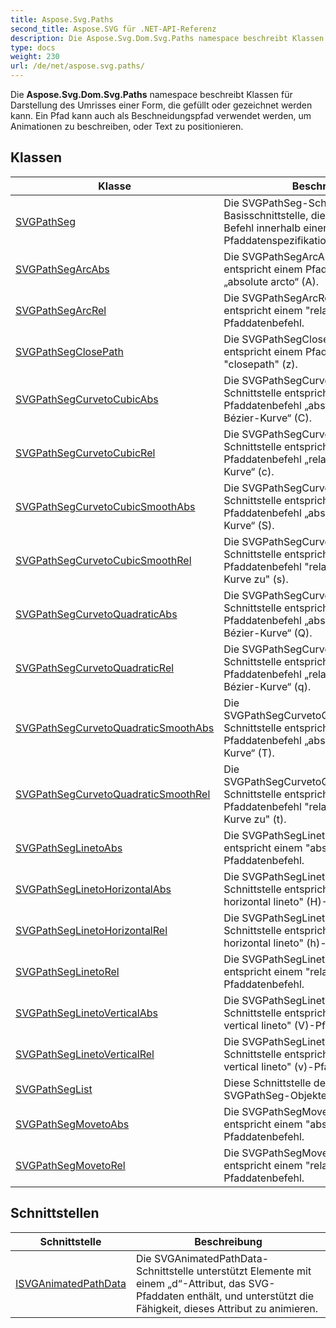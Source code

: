 ```yaml
---
title: Aspose.Svg.Paths
second_title: Aspose.SVG für .NET-API-Referenz
description: Die Aspose.Svg.Dom.Svg.Paths namespace beschreibt Klassen für Darstellung des Umrisses einer Form die gefüllt oder gezeichnet werden kann. Ein Pfad kann auch als Beschneidungspfad verwendet werden um Animationen zu beschreiben oder Text zu positionieren.
type: docs
weight: 230
url: /de/net/aspose.svg.paths/
---
```

Die **Aspose.Svg.Dom.Svg.Paths** namespace beschreibt Klassen für Darstellung des Umrisses einer Form, die gefüllt oder gezeichnet werden kann. Ein Pfad kann auch als Beschneidungspfad verwendet werden, um Animationen zu beschreiben, oder Text zu positionieren.

## Klassen

| Klasse | Beschreibung |
| --- | --- |
| [SVGPathSeg](./svgpathseg/) | Die SVGPathSeg-Schnittstelle ist eine Basisschnittstelle, die einem einzelnen Befehl innerhalb einer Pfaddatenspezifikation entspricht. |
| [SVGPathSegArcAbs](./svgpathsegarcabs/) | Die SVGPathSegArcAbs-Schnittstelle entspricht einem Pfaddatenbefehl „absolute arcto“ (A). |
| [SVGPathSegArcRel](./svgpathsegarcrel/) | Die SVGPathSegArcRel-Schnittstelle entspricht einem "relative arcto" (a)-Pfaddatenbefehl. |
| [SVGPathSegClosePath](./svgpathsegclosepath/) | Die SVGPathSegClosePath-Schnittstelle entspricht einem Pfaddatenbefehl "closepath" (z). |
| [SVGPathSegCurvetoCubicAbs](./svgpathsegcurvetocubicabs/) | Die SVGPathSegCurvetoCubicAbs-Schnittstelle entspricht einem Pfaddatenbefehl „absolute kubische Bézier-Kurve“ (C). |
| [SVGPathSegCurvetoCubicRel](./svgpathsegcurvetocubicrel/) | Die SVGPathSegCurvetoCubicRel-Schnittstelle entspricht einem Pfaddatenbefehl „relative kubische Bézier-Kurve“ (c). |
| [SVGPathSegCurvetoCubicSmoothAbs](./svgpathsegcurvetocubicsmoothabs/) | Die SVGPathSegCurvetoCubicSmoothAbs-Schnittstelle entspricht einem Pfaddatenbefehl „absolute glatte kubische Kurve“ (S). |
| [SVGPathSegCurvetoCubicSmoothRel](./svgpathsegcurvetocubicsmoothrel/) | Die SVGPathSegCurvetoCubicSmoothRel-Schnittstelle entspricht einem Pfaddatenbefehl "relative glatte kubische Kurve zu" (s). |
| [SVGPathSegCurvetoQuadraticAbs](./svgpathsegcurvetoquadraticabs/) | Die SVGPathSegCurvetoQuadraticAbs-Schnittstelle entspricht einem Pfaddatenbefehl „absolute quadratische Bézier-Kurve“ (Q). |
| [SVGPathSegCurvetoQuadraticRel](./svgpathsegcurvetoquadraticrel/) | Die SVGPathSegCurvetoQuadraticRel-Schnittstelle entspricht einem Pfaddatenbefehl „relative quadratische Bézier-Kurve“ (q). |
| [SVGPathSegCurvetoQuadraticSmoothAbs](./svgpathsegcurvetoquadraticsmoothabs/) | Die SVGPathSegCurvetoQuadraticSmoothAbs-Schnittstelle entspricht einem Pfaddatenbefehl „absolute glatte kubische Kurve“ (T). |
| [SVGPathSegCurvetoQuadraticSmoothRel](./svgpathsegcurvetoquadraticsmoothrel/) | Die SVGPathSegCurvetoQuadraticSmoothRel-Schnittstelle entspricht einem Pfaddatenbefehl "relative glatte kubische Kurve zu" (t). |
| [SVGPathSegLinetoAbs](./svgpathseglinetoabs/) | Die SVGPathSegLinetoAbs-Schnittstelle entspricht einem "absolute lineto" (L)-Pfaddatenbefehl. |
| [SVGPathSegLinetoHorizontalAbs](./svgpathseglinetohorizontalabs/) | Die SVGPathSegLinetoHorizontalAbs-Schnittstelle entspricht einem "absolute horizontal lineto" (H)-Pfaddatenbefehl. |
| [SVGPathSegLinetoHorizontalRel](./svgpathseglinetohorizontalrel/) | Die SVGPathSegLinetoHorizontalRel-Schnittstelle entspricht einem "relative horizontal lineto" (h)-Pfaddatenbefehl. |
| [SVGPathSegLinetoRel](./svgpathseglinetorel/) | Die SVGPathSegLinetoRel-Schnittstelle entspricht einem "relative lineto" (l)-Pfaddatenbefehl. |
| [SVGPathSegLinetoVerticalAbs](./svgpathseglinetoverticalabs/) | Die SVGPathSegLinetoVerticalAbs-Schnittstelle entspricht einem "absolute vertical lineto" (V)-Pfaddatenbefehl. |
| [SVGPathSegLinetoVerticalRel](./svgpathseglinetoverticalrel/) | Die SVGPathSegLinetoVerticalRel-Schnittstelle entspricht einem "relative vertical lineto" (v)-Pfaddatenbefehl. |
| [SVGPathSegList](./svgpathseglist/) | Diese Schnittstelle definiert eine Liste von SVGPathSeg-Objekten. |
| [SVGPathSegMovetoAbs](./svgpathsegmovetoabs/) | Die SVGPathSegMovetoAbs-Schnittstelle entspricht einem "absolute moveto" (M)-Pfaddatenbefehl. |
| [SVGPathSegMovetoRel](./svgpathsegmovetorel/) | Die SVGPathSegMovetoRel-Schnittstelle entspricht einem "relative moveto" (m)-Pfaddatenbefehl. |
## Schnittstellen

| Schnittstelle | Beschreibung |
| --- | --- |
| [ISVGAnimatedPathData](./isvganimatedpathdata/) | Die SVGAnimatedPathData-Schnittstelle unterstützt Elemente mit einem „d“-Attribut, das SVG-Pfaddaten enthält, und unterstützt die Fähigkeit, dieses Attribut zu animieren. |


